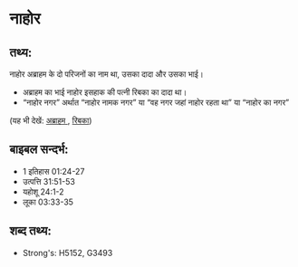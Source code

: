 # नाहोर #

## तथ्य: ##

नाहोर अब्राहम के दो परिजनों का नाम था, उसका दादा और उसका भाई।

* अब्राहम का भाई नाहोर इसहाक की पत्नी रिबका का दादा था।
* “नाहोर नगर” अर्थात “नाहोर नामक नगर” या “वह नगर जहां नाहोर रहता था” या “नाहोर का नगर” 

(यह भी देखें: [अब्राहम ](../abraham.md), [रिबका](../rebekah.md))

## बाइबल सन्दर्भ: ##

* 1 इतिहास 01:24-27
* उत्पत्ति 31:51-53
* यहोशू 24:1-2
* लूका 03:33-35

## शब्द तथ्य: ##

* Strong's: H5152, G3493
